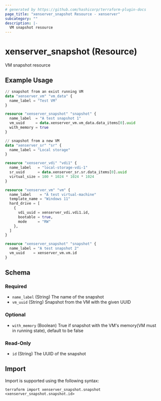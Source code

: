 ```yaml
---
# generated by https://github.com/hashicorp/terraform-plugin-docs
page_title: "xenserver_snapshot Resource - xenserver"
subcategory: ""
description: |-
  VM snapshot resource
---
```


# xenserver_snapshot (Resource)

VM snapshot resource

## Example Usage

```terraform
// snapshot from an exist running VM 
data "xenserver_vm" "vm_data" {
  name_label = "Test VM"
}

resource "xenserver_snapshot" "snapshot" {
  name_label  = "A test snapshot 1"
  vm_uuid     = data.xenserver_vm.vm_data.data_items[0].uuid
  with_memory = true
}

// snapshot from a new VM
data "xenserver_sr" "sr" {
  name_label = "Local storage"
}

resource "xenserver_vdi" "vdi1" {
  name_label   = "local-storage-vdi-1"
  sr_uuid      = data.xenserver_sr.sr.data_items[0].uuid
  virtual_size = 100 * 1024 * 1024 * 1024
}

resource "xenserver_vm" "vm" {
  name_label    = "A test virtual-machine"
  template_name = "Windows 11"
  hard_drive = [
    {
      vdi_uuid = xenserver_vdi.vdi1.id,
      bootable = true,
      mode     = "RW"
    },
  ]
}

resource "xenserver_snapshot" "snapshot" {
  name_label = "A test snapshot 2"
  vm_uuid    = xenserver_vm.vm.id
}
```

<!-- schema generated by tfplugindocs -->
## Schema

### Required

- `name_label` (String) The name of the snapshot
- `vm_uuid` (String) Snapshot from the VM with the given UUID

### Optional

- `with_memory` (Boolean) True if snapshot with the VM's memory(VM must in running state), default to be false

### Read-Only

- `id` (String) The UUID of the snapshot

## Import

Import is supported using the following syntax:

```shell
terraform import xenserver_snapshot.snapshot <xenserver_snapshot.snapshot.id>
```
